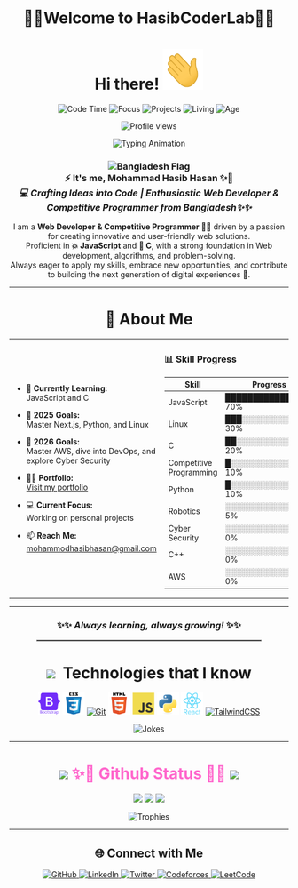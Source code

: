 <h1 align="center">💫🌟Welcome to HasibCoderLab🌟💫 </h1>

<h1 align="center"> Hi there!  <img src="https://raw.githubusercontent.com/ABSphreak/ABSphreak/master/gifs/Hi.gif" width="73" height="73" alt="Hi"> </h1>   </h1>   


<!-- Badge -->
<p align="center">
  <img src="http://img.shields.io/badge/Code%20Time%20Per%20Day%20Avg-04%20hrs%2024%20mins-blue" alt="Code Time" />
  <img src="https://img.shields.io/badge/focus-FullStack & Cyber Security Expart-critical" alt="Focus" />
  <img src="https://img.shields.io/badge/projects-60+-important" alt="Projects" />
  <img src="https://img.shields.io/badge/living-Rajshahi-3c9" alt="Living" />
  <img src="https://img.shields.io/badge/age-17-blueviolet" alt="Age" />
</p>

<p align="center">
  <img src="https://komarev.com/ghpvc/?username=HasibCoderLab&label=Profile%20views&color=0e75b6&style=flat" alt="Profile views" />
</p>
<p align="center">
  <img src="https://readme-typing-svg.herokuapp.com/?lines=🔗+Competitive+Programmer;✨+Open-Source+Contributor;🌐+Web+Developer;💻+Crafting+Ideas+into+Code;🚀+1.5%2B+Years+Coding+Experience;+✨✨+Always+learning,+always+growing!+✨✨&center=true&width=850&height=100&pause=1500&size=40&speed=75&color=ff6ec4&color2=7873f5&vCenter=true&font=Pacifico" alt="Typing Animation"/>
</p>





<h3 align="center">
  <img src="https://bestanimations.com/media/bangladesh/1932860375bangladesh-flag-waving-gif-animation-6.gif" width="90" height="55" alt="Bangladesh Flag"/><br/>
  ⚡ It's me, <strong>Mohammad Hasib Hasan</strong> ✨👋
  <br/>
   <em>💻 Crafting Ideas into Code | Enthusiastic Web Developer & Competitive Programmer from Bangladesh✨✨</em>

</h3>

<p align="center">
I am a <strong>Web Developer & Competitive Programmer 💖✨</strong> driven by a passion for creating innovative and user-friendly web solutions.<br/>
  Proficient in <strong>💥 JavaScript</strong> and <strong>🎯 C</strong>, with a strong foundation in Web development, algorithms, and problem-solving.<br/>
  Always eager to apply my skills, embrace new opportunities, and contribute to building the next generation of digital experiences 🚀.
</p>



---
<h1 align="center">
 🚀 About Me
</h1>

<table>
<tr>
<td>

- 🎯 **Currently Learning:**  
  JavaScript and C  

- 🥅 **2025 Goals:**  
  Master Next.js, Python, and Linux  

- 🥅 **2026 Goals:**  
  Master AWS, dive into DevOps, and explore Cyber Security  

- 🕵️‍♂️ **Portfolio:**  
  [Visit my portfolio](https://coderhasib.vercel.app/)  

- 💻 **Current Focus:**  
  Working on personal projects  

- 📫 **Reach Me:**  
  [mohammodhasibhasan@gmail.com](mailto:mohammodhasibhasan@gmail.com)  
 


</td>
<td>

### 📊 Skill Progress

| Skill                   | Progress           |
|-------------------------|--------------------|
| JavaScript              | ██████████████░░ 70% |
| Linux                   | ███░░░░░░░░░░░░░ 30% |
| C                       | ██░░░░░░░░░░░░░░ 20% |
| Competitive Programming | █░░░░░░░░░░░░░░░ 10% |
| Python                  | █░░░░░░░░░░░░░░░ 10% |
| Robotics                | ░░░░░░░░░░░░░░░░ 5%  |
| Cyber Security          | ░░░░░░░░░░░░░░░░ 0%  |
| C++                     | ░░░░░░░░░░░░░░░░ 0%  |
| AWS                     | ░░░░░░░░░░░░░░░░ 0%  |



</td>
</tr>
</table>

---

<h3 align="center">✨✨ <i>Always learning, always growing!</i> ✨✨</h3>
<hr style="border: 1px solid #999; width: 80%; margin: auto;" />



<h1 align="center">
  <img src="https://media2.giphy.com/media/QssGEmpkyEOhBCb7e1/giphy.gif?cid=ecf05e47a0n3gi1bfqntqmob8g9aid1oyj2wr3ds3mg700bl&rid=giphy.gif" width='50'/>
  &nbsp;Technologies that I know
</h1>
<p align="center">
  <a href="https://getbootstrap.com" target="_blank"><img src="https://raw.githubusercontent.com/devicons/devicon/master/icons/bootstrap/bootstrap-plain-wordmark.svg" alt="Bootstrap" width="40" height="40" /></a>
  <a href="https://www.w3schools.com/css/" target="_blank"><img src="https://raw.githubusercontent.com/devicons/devicon/master/icons/css3/css3-original-wordmark.svg" alt="CSS3" width="40" height="40" /></a>
  <a href="https://git-scm.com/" target="_blank"><img src="https://www.vectorlogo.zone/logos/git-scm/git-scm-icon.svg" alt="Git" width="40" height="40" /></a>
  <a href="https://www.w3.org/html/" target="_blank"><img src="https://raw.githubusercontent.com/devicons/devicon/master/icons/html5/html5-original-wordmark.svg" alt="HTML5" width="40" height="40" /></a>
  <a href="https://developer.mozilla.org/en-US/docs/Web/JavaScript" target="_blank"><img src="https://raw.githubusercontent.com/devicons/devicon/master/icons/javascript/javascript-original.svg" alt="JavaScript" width="40" height="40" /></a>
  <a href="https://www.python.org" target="_blank"><img src="https://raw.githubusercontent.com/devicons/devicon/master/icons/python/python-original.svg" alt="Python" width="40" height="40" /></a>
  <a href="https://reactjs.org/" target="_blank"><img src="https://raw.githubusercontent.com/devicons/devicon/master/icons/react/react-original-wordmark.svg" alt="React" width="40" height="40" /></a>
  <a href="https://tailwindcss.com/" target="_blank"><img src="https://www.vectorlogo.zone/logos/tailwindcss/tailwindcss-icon.svg" alt="TailwindCSS" width="40" height="40" /></a>
</p>

<p align="center">
  <img src="https://readme-jokes.vercel.app/api" alt="Jokes" width="900" height="140" />
</p>

---

<h1 align="center">
  <img src="https://media.giphy.com/media/WUlplcMpOCEmTGBtBW/giphy.gif" width="40"> 
  <span style="color:#ff66cc">✨💖 Github Status 💖✨</span> 
  <img src="https://media.giphy.com/media/WUlplcMpOCEmTGBtBW/giphy.gif" width="40">
</h1>

<p align="center">
  <img src="https://github-readme-stats.vercel.app/api?username=HasibCoderLab&show_icons=true&theme=tokyonight&hide_border=false&border_radius=10" width="330" />
  <img src="https://github-readme-streak-stats.herokuapp.com/?user=HasibCoderLab&theme=tokyonight&hide_border=false" width="330" />
  <img src="https://github-readme-stats.vercel.app/api/top-langs/?username=HasibCoderLab&layout=compact&theme=tokyonight&hide_border=false" width="330" />
</p>


<p align="center">
  <img src="https://github-profile-trophy.vercel.app/?username=HasibCoderLab&theme=matrix&column=6&margin-w=15&margin-h=15" alt="Trophies"/>
</p> 

---

<h2 align="center">🌐 Connect with Me</h2>

<p align="center">
  <a href="https://github.com/HasibCoderLab" target="_blank">
    <img src="https://raw.githubusercontent.com/rahuldkjain/github-profile-readme-generator/master/src/images/icons/Social/github.svg" alt="GitHub" height="30" width="40" />
  </a>
  <a href="https://www.linkedin.com/in/mohammod-hasib-hasan-coder-boy" target="_blank">
    <img src="https://raw.githubusercontent.com/rahuldkjain/github-profile-readme-generator/master/src/images/icons/Social/linked-in-alt.svg" alt="LinkedIn" height="30" width="40" />
  </a>
  <a href="https://x.com/Coderhasib" target="_blank">
    <img src="https://raw.githubusercontent.com/rahuldkjain/github-profile-readme-generator/master/src/images/icons/Social/twitter.svg" alt="Twitter" height="30" width="40" />
  </a>
  <a href="https://codeforces.com/profile/Coderhasib" target="_blank">
    <img src="https://raw.githubusercontent.com/rahuldkjain/github-profile-readme-generator/master/src/images/icons/Social/codeforces.svg" alt="Codeforces" height="30" width="40" />
  </a>
  <a href="https://www.leetcode.com/CoderBoyHasib" target="_blank">
    <img src="https://raw.githubusercontent.com/rahuldkjain/github-profile-readme-generator/master/src/images/icons/Social/leet-code.svg" alt="LeetCode" height="30" width="40" />
  </a>
</p>
